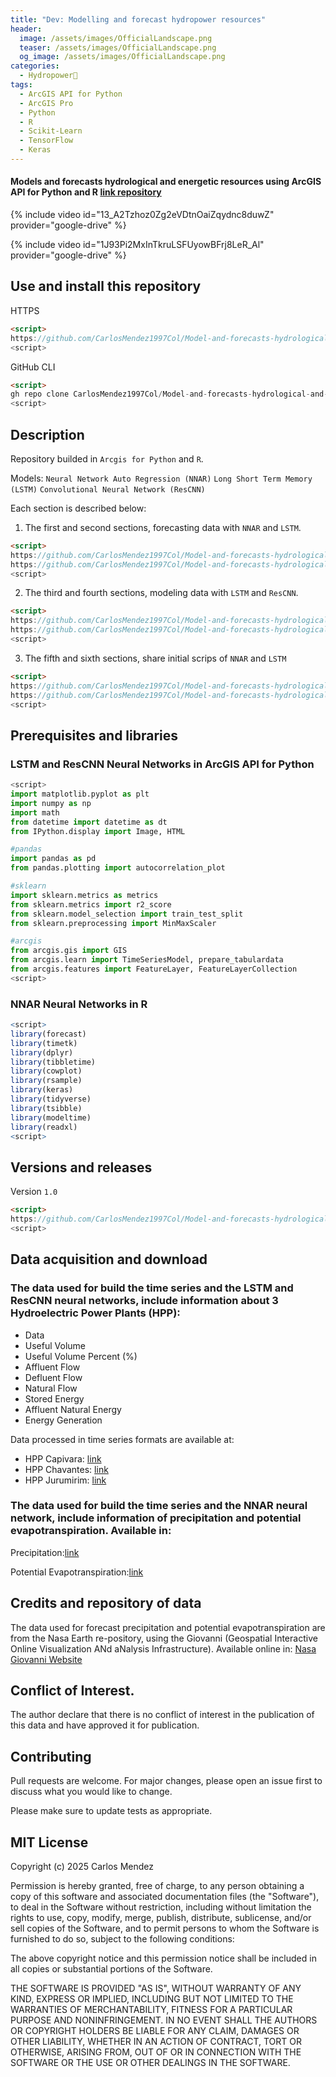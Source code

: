 ```yaml
---
title: "Dev: Modelling and forecast hydropower resources"
header:
  image: /assets/images/OfficialLandscape.png
  teaser: /assets/images/OfficialLandscape.png
  og_image: /assets/images/OfficialLandscape.png
categories:
  - Hydropower🪫
tags:
  - ArcGIS API for Python
  - ArcGIS Pro
  - Python
  - R
  - Scikit-Learn
  - TensorFlow
  - Keras
---
```


####  Models and forecasts hydrological and energetic resources using ArcGIS API for Python and R [link repository](https://github.com/CarlosMendez1997Col/Model-and-forecasts-hydrological-and-energetic-resources-using-ArcGIS-API-for-Python-and-R.git)

{% include video id="13_A2Tzhoz0Zg2eVDtnOaiZqydnc8duwZ" provider="google-drive" %}

{% include video id="1J93Pi2MxInTkruLSFUyowBFrj8LeR_Al" provider="google-drive" %}


## Use and install this repository

HTTPS
```html
<script>
https://github.com/CarlosMendez1997Col/Model-and-forecasts-hydrological-and-energetic-resources-using-ArcGIS-API-for-Python-and-R.git
<script>
```

GitHub CLI
```html
<script>
gh repo clone CarlosMendez1997Col/Model-and-forecasts-hydrological-and-energetic-resources-using-ArcGIS-API-for-Python-and-R
<script>
```

## Description

Repository builded in `Arcgis for Python` and `R`.

Models: `Neural Network Auto Regression (NNAR)`
        `Long Short Term Memory (LSTM)`
        `Convolutional Neural Network (ResCNN)`

Each section is described below:

1. The first and second sections, forecasting data with `NNAR` and `LSTM`. 
```html
<script>
https://github.com/CarlosMendez1997Col/Model-and-forecasts-hydrological-and-energetic-resources-using-ArcGIS-API-for-Python-and-R/tree/main/1.%20Forecasting%20NNAR%20Neural%20Network
https://github.com/CarlosMendez1997Col/Model-and-forecasts-hydrological-and-energetic-resources-using-ArcGIS-API-for-Python-and-R/tree/main/2.%20Forecasting%20LSTM%20Neural%20Network
<script>
```
2. The third and fourth sections, modeling data with `LSTM` and `ResCNN`.
```html
<script>
https://github.com/CarlosMendez1997Col/Model-and-forecasts-hydrological-and-energetic-resources-using-ArcGIS-API-for-Python-and-R/tree/main/3.%20Modeling%20LSTM%20Neural%20Network
https://github.com/CarlosMendez1997Col/Model-and-forecasts-hydrological-and-energetic-resources-using-ArcGIS-API-for-Python-and-R/tree/main/4.%20Modeling%20ResCNN%20Neural%20Network
<script>
```
3. The fifth and sixth sections, share initial scrips of `NNAR` and `LSTM`
```html
<script>
https://github.com/CarlosMendez1997Col/Model-and-forecasts-hydrological-and-energetic-resources-using-ArcGIS-API-for-Python-and-R/tree/main/5.%20Original%20Data%20NNAR%20Network
https://github.com/CarlosMendez1997Col/Model-and-forecasts-hydrological-and-energetic-resources-using-ArcGIS-API-for-Python-and-R/tree/main/6.%20Original%20Data%20LSTM%20and%20ResCNN%20Networks
<script>
```
## Prerequisites and libraries

### LSTM and ResCNN Neural Networks in ArcGIS API for Python

```python
<script>
import matplotlib.pyplot as plt
import numpy as np
import math
from datetime import datetime as dt
from IPython.display import Image, HTML

#pandas
import pandas as pd
from pandas.plotting import autocorrelation_plot

#sklearn
import sklearn.metrics as metrics
from sklearn.metrics import r2_score
from sklearn.model_selection import train_test_split
from sklearn.preprocessing import MinMaxScaler

#arcgis
from arcgis.gis import GIS
from arcgis.learn import TimeSeriesModel, prepare_tabulardata
from arcgis.features import FeatureLayer, FeatureLayerCollection
<script>
```

### NNAR Neural Networks in R

```R
<script>
library(forecast)
library(timetk)
library(dplyr)
library(tibbletime)
library(cowplot)
library(rsample)
library(keras)
library(tidyverse)
library(tsibble) 
library(modeltime)
library(readxl)
<script>
```

## Versions and releases

Version `1.0`

```HTML
<script>
https://github.com/CarlosMendez1997Col/Model-and-forecasts-hydrological-and-energetic-resources-using-ArcGIS-API-for-Python-and-R/releases
<script>
```


## Data acquisition and download

### The data used for build the time series and the LSTM and ResCNN neural networks, include information about 3 Hydroelectric Power Plants (HPP):

* Data
* Useful Volume
* Useful Volume Percent (%)
* Affluent Flow
* Defluent Flow
* Natural Flow
* Stored Energy 
* Affluent Natural Energy
* Energy Generation

Data processed in time series formats are available at: 

* HPP Capivara: [link](https://arcg.is/1u158D) 
* HPP Chavantes: [link](https://arcg.is/1O1Wq11)
* HPP Jurumirim: [link](https://arcg.is/1WTWX)

### The data used for build the time series and the NNAR neural network, include information of precipitation and potential evapotranspiration. Available in:

Precipitation:[link](https://arcg.is/149qym3)

Potential Evapotranspiration:[link](https://arcg.is/0L9iSy0)

## Credits and repository of data

The data used for forecast precipitation and potential evapotranspiration are from the Nasa Earth re-pository, using the Giovanni (Geospatial Interactive Online Visualization ANd aNalysis Infrastructure). Available online in: [Nasa Giovanni Website](https://giovanni.gsfc.nasa.gov/giovanni/)

## Conflict of Interest.

The author declare that there is no conflict of interest in the publication of this data and have approved it for publication.

## Contributing

Pull requests are welcome. For major changes, please open an issue first to discuss what you would like to change.

Please make sure to update tests as appropriate. 

## MIT License

Copyright (c) 2025 Carlos Mendez

Permission is hereby granted, free of charge, to any person obtaining a copy of this software and associated documentation files (the "Software"), to deal in the Software without restriction, including without limitation the rights to use, copy, modify, merge, publish, distribute, sublicense, and/or sell copies of the Software, and to permit persons to whom the Software is furnished to do so, subject to the following conditions:

The above copyright notice and this permission notice shall be included in all copies or substantial portions of the Software.

THE SOFTWARE IS PROVIDED "AS IS", WITHOUT WARRANTY OF ANY KIND, EXPRESS OR IMPLIED, INCLUDING BUT NOT LIMITED TO THE WARRANTIES OF MERCHANTABILITY, FITNESS FOR A PARTICULAR PURPOSE AND NONINFRINGEMENT. IN NO EVENT SHALL THE AUTHORS OR COPYRIGHT HOLDERS BE LIABLE FOR ANY CLAIM, DAMAGES OR OTHER LIABILITY, WHETHER IN AN ACTION OF CONTRACT, TORT OR OTHERWISE, ARISING FROM, OUT OF OR IN CONNECTION WITH THE SOFTWARE OR THE USE OR OTHER DEALINGS IN THE SOFTWARE.
